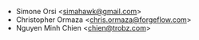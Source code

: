 - Simone Orsi \<<simahawk@gmail.com>\>
- Christopher Ormaza \<<chris.ormaza@forgeflow.com>\>
- Nguyen Minh Chien \<<chien@trobz.com>\>
